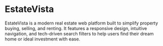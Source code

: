 # EstateVista
EstateVista is a modern real estate web platform built to simplify property buying, selling, and renting. It features a responsive design, intuitive navigation, and tech-driven search filters to help users find their dream home or ideal investment with ease.
